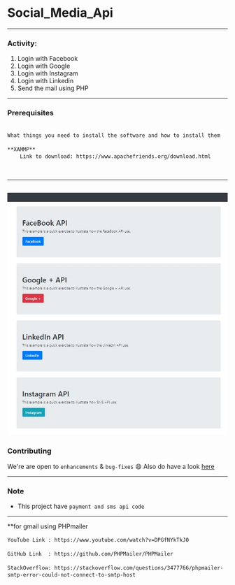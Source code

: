 # Social_Media_Api

------------------------------------------
### Activity:
1. Login with Facebook
2. Login with Google
3. Login with Instagram
4. Login with Linkedin
5. Send the mail using PHP
------------------------------------------
### Prerequisites
<pre><code>
What things you need to install the software and how to install them

**XAMMP** 
    Link to download: https://www.apachefriends.org/download.html
    
 </code></pre>
 
------------------------------------------
![Home Page ](https://github.com/sangramdesai123/Social_Media_Api/blob/master/1.JPG)
------------------------------------------

### Contributing

 We're are open to `enhancements` & `bug-fixes` :smile: Also do have a look [here](./CONTRIBUTING.md)
 
------------------------------------------
### Note

- This project have  `payment and sms api code`

------------------------------------------


**for gmail using PHPmailer

    YouTube Link : https://www.youtube.com/watch?v=DPGfNYkTkJ0
    
    GitHub Link  : https://github.com/PHPMailer/PHPMailer
    
    StackOverflow: https://stackoverflow.com/questions/3477766/phpmailer-smtp-error-could-not-connect-to-smtp-host
